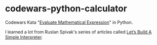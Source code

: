 # codewars-python-calculator
Codewars Kata "[Evaluate Mathematical Expression](https://www.codewars.com/kata/52a78825cdfc2cfc87000005)" in Python.

I learned a lot from Ruslan Spivak's series of articles called [Let’s Build A Simple Interpreter](https://ruslanspivak.com/lsbasi-part1/).

